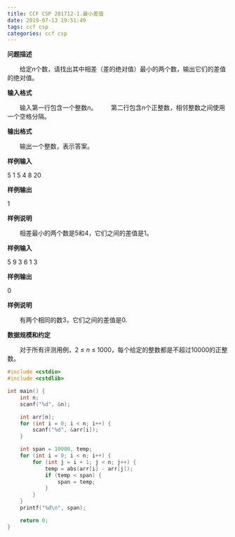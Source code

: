 ```yaml
---
title: CCF CSP 201712-1.最小差值
date: 2019-07-13 19:51:49
tags: ccf csp
categories: ccf csp
---
```


**问题描述**

　　给定*n*个数，请找出其中相差（差的绝对值）最小的两个数，输出它们的差值的绝对值。

<!--more-->

**输入格式**

　　输入第一行包含一个整数*n*。
　　第二行包含*n*个正整数，相邻整数之间使用一个空格分隔。

**输出格式**

　　输出一个整数，表示答案。

**样例输入**

5
1 5 4 8 20

**样例输出**

1

**样例说明**

　　相差最小的两个数是5和4，它们之间的差值是1。

**样例输入**

5
9 3 6 1 3

**样例输出**

0

**样例说明**

　　有两个相同的数3，它们之间的差值是0.

**数据规模和约定**

　　对于所有评测用例，2 ≤ *n* ≤ 1000，每个给定的整数都是不超过10000的正整数。

```c++
#include <cstdio>
#include <cstdlib>

int main() {
	int n;
	scanf("%d", &n);

	int arr[n];
	for (int i = 0; i < n; i++) {
		scanf("%d", &arr[i]);
	}

	int span = 10000, temp;
	for (int i = 0; i < n; i++) {
		for (int j = i + 1; j < n; j++) {
			temp = abs(arr[i] - arr[j]);
			if (temp < span) {
				span = temp;
			}
		}
	}
	printf("%d\n", span);

	return 0;
}
```

